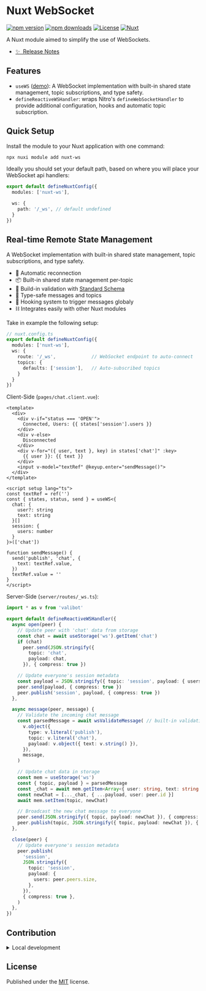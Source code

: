 # Nuxt WebSocket

[![npm version][npm-version-src]][npm-version-href]
[![npm downloads][npm-downloads-src]][npm-downloads-href]
[![License][license-src]][license-href]
[![Nuxt][nuxt-src]][nuxt-href]

A Nuxt module aimed to simplify the use of WebSockets.

- [✨ &nbsp;Release Notes](/CHANGELOG.md)
<!-- - [🏀 Online playground](https://stackblitz.com/github/sandros94/lab?file=playground%2Fapp.vue) -->
<!-- - [📖 &nbsp;Documentation](https://example.com) -->

## Features

- `useWS` ([demo](https://reactive-ws.s94.dev/)): A WebSocket implementation with built-in shared state management, topic subscriptions, and type safety.
- `defineReactiveWSHandler`: wraps Nitro's `defineWebSocketHandler` to provide additional configuration, hooks and automatic topic subscription.

## Quick Setup

Install the module to your Nuxt application with one command:

```bash
npx nuxi module add nuxt-ws
```

Ideally you should set your default path, based on where you will place your WebSocket api handlers:

```ts
export default defineNuxtConfig({
  modules: ['nuxt-ws'],

  ws: {
    path: '/_ws', // default undefined
  }
})
```

## Real-time Remote State Management

A WebSocket implementation with built-in shared state management, topic subscriptions, and type safety.

- 🔄 Automatic reconnection
- 📦 Built-in shared state management per-topic
- 🤖 Build-in validation with [Standard Schema](https://github.com/standard-schema/standard-schema)
- 🔐 Type-safe messages and topics
- 📢 Hooking system to trigger messages globaly
- ⛓️ Integrates easily with other Nuxt modules

Take in example the following setup:

```ts
// nuxt.config.ts
export default defineNuxtConfig({
  modules: ['nuxt-ws'],
  ws: {
    route: '/_ws',             // WebSocket endpoint to auto-connect
    topics: {
      defaults: ['session'],   // Auto-subscribed topics
    }
  }
})
```

Client-Side (`pages/chat.client.vue`):
```vue
<template>
  <div>
    <div v-if="status === 'OPEN'">
      Connected, Users: {{ states['session'].users }}
    </div>
    <div v-else>
      Disconnected
    </div>
    <div v-for="({ user, text }, key) in states['chat']" :key>
      {{ user }}: {{ text }}
    </div>
    <input v-model="textRef" @keyup.enter="sendMessage()">
  </div>
</template>

<script setup lang="ts">
const textRef = ref('')
const { states, status, send } = useWS<{
  chat: {
    user?: string
    text: string
  }[]
  session: {
    users: number
  }
}>(['chat'])

function sendMessage() {
  send('publish', 'chat', {
    text: textRef.value,
  })
  textRef.value = ''
}
</script>
```

Server-Side (`server/routes/_ws.ts`):
```ts
import * as v from 'valibot'

export default defineReactiveWSHandler({
  async open(peer) {
    // Update peer with 'chat' data from storage
    const chat = await useStorage('ws').getItem('chat')
    if (chat)
      peer.send(JSON.stringify({
        topic: 'chat',
        payload: chat,
      }), { compress: true })

    // Update everyone's session metadata
    const payload = JSON.stringify({ topic: 'session', payload: { users: peer.peers.size } })
    peer.send(payload, { compress: true })
    peer.publish('session', payload, { compress: true })
  },

  async message(peer, message) {
    // Validate the incoming chat message
    const parsedMessage = await wsValidateMessage( // built-in validation util
      v.object({
        type: v.literal('publish'),
        topic: v.literal('chat'),
        payload: v.object({ text: v.string() }),
      }),
      message,
    )

    // Update chat data in storage
    const mem = useStorage('ws')
    const { topic, payload } = parsedMessage
    const _chat = await mem.getItem<Array<{ user: string, text: string }>>('chat') || []
    const newChat = [..._chat, { ...payload, user: peer.id }]
    await mem.setItem(topic, newChat)

    // Broadcast the new chat message to everyone
    peer.send(JSON.stringify({ topic, payload: newChat }), { compress: true })
    peer.publish(topic, JSON.stringify({ topic, payload: newChat }), { compress: true })
  },

  close(peer) {
    // Update everyone's session metadata
    peer.publish(
      'session',
      JSON.stringify({
        topic: 'session',
        payload: {
          users: peer.peers.size,
        },
      }),
      { compress: true },
    )
  },
})
```

## Contribution

<details>
  <summary>Local development</summary>
  
  ```bash
  # Install dependencies
  pnpm install
  
  # Generate type stubs
  pnpm run dev:prepare
  
  # Develop with the playground
  pnpm run dev
  
  # Build the playground
  pnpm run dev:build
  
  # Run ESLint
  pnpm run lint
  
  # Run Vitest
  pnpm run test
  pnpm run test:watch
  ```

</details>

## License

Published under the [MIT](/LICENSE) license.


<!-- Badges -->
[npm-version-src]: https://img.shields.io/npm/v/nuxt-ws/latest.svg?style=flat&colorA=020420&colorB=00DC82
[npm-version-href]: https://npmjs.com/package/nuxt-ws

[npm-downloads-src]: https://img.shields.io/npm/dm/nuxt-ws.svg?style=flat&colorA=020420&colorB=00DC82
[npm-downloads-href]: https://npmjs.com/package/nuxt-ws

[license-src]: https://img.shields.io/npm/l/nuxt-ws.svg?style=flat&colorA=020420&colorB=00DC82
[license-href]: https://npmjs.com/package/nuxt-ws

[nuxt-src]: https://img.shields.io/badge/Nuxt-020420?logo=nuxt.js
[nuxt-href]: https://nuxt.com
